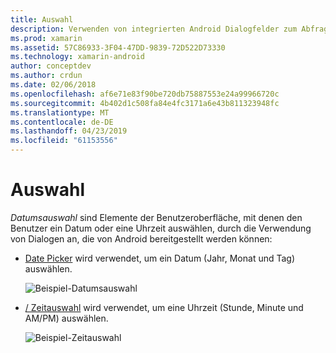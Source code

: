 ```yaml
---
title: Auswahl
description: Verwenden von integrierten Android Dialogfelder zum Abfragen von des Benutzers für Datum und Uhrzeit
ms.prod: xamarin
ms.assetid: 57C86933-3F04-47DD-9839-72D522D73330
ms.technology: xamarin-android
author: conceptdev
ms.author: crdun
ms.date: 02/06/2018
ms.openlocfilehash: af6e71e83f90be720db75887553e24a99966720c
ms.sourcegitcommit: 4b402d1c508fa84e4fc3171a6e43b811323948fc
ms.translationtype: MT
ms.contentlocale: de-DE
ms.lasthandoff: 04/23/2019
ms.locfileid: "61153556"
---
```

# <a name="pickers"></a>Auswahl


*Datumsauswahl* sind Elemente der Benutzeroberfläche, mit denen den Benutzer ein Datum oder eine Uhrzeit auswählen, durch die Verwendung von Dialogen an, die von Android bereitgestellt werden können:

-   [Date Picker](~/android/user-interface/controls/pickers/date-picker.md) wird verwendet, um ein Datum (Jahr, Monat und Tag) auswählen.

    ![Beispiel-Datumsauswahl](images/date-picker.png)

-   [/ Zeitauswahl](~/android/user-interface/controls/pickers/time-picker.md) wird verwendet, um eine Uhrzeit (Stunde, Minute und AM/PM) auswählen.

    ![Beispiel-Zeitauswahl](images/time-picker.png)
